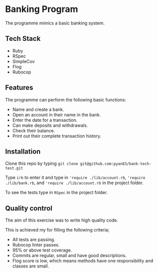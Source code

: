# Banking Program
The programme mimics a basic banking system.

## Tech Stack
- Ruby
- RSpec
- SimpleCov
- Flog
- Rubocop

## Features
The programme can perform the following basic functions:

- Name and create a bank.
- Open an account in their name in the bank.
- Enter the date for a transaction.
- Can make deposits and withdrawals.
- Check their balance.
- Print out their complete transaction history.

## Installation
Clone this repo by typing
`git clone git@github.com:pyan83/bank-tech-test.git`

Type `irb` to enter it and type in `'require ./lib/account.rb`,  `'require ./lib/bank.rb`, and `'require ./lib/account.rb` in the project folder.

To see the tests type in `RSpec` in the project folder.

## Quality control
The aim of this exercise was to write high quality code.

This is achieved my for filling the following criteria;
- All tests are passing.
- Rubocop linter passes.
- 95% or above test coverage.
- Commits are regular, small and have good descriptions.
- Flog score is low, which means methods have one responsibility and classes are small.
